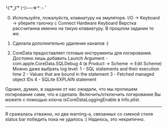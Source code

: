 ╰( ͡° ͜ʖ ͡° )つ──☆*:・ﾟ

0. Используйте, пожалуйста, клавиатуру на эмуляторе. 
 I/O -> Keyboard -> уберите галочку с Connect Hardware Keyboard
 Верстка рассчитанна именно на такую клавиатуру. 
 В прошлом задании то же. 

1. Сделала дополнительно удаление каналов :)

2. CoreData предоставляет готовые инструменты для логирования. 
 Достояно лишь добавить Launch Argument
-com.apple.CoreData.SQLDebug 4 (в Product -> Scheme -> Edit Scheme)
Можно даже выбрать log level:
   1 - SQL statements and their execution time
   2 - Values that are bound in the statement
   3 - Fetched managed object IDs
   4 - SQLite EXPLAIN statement

Однако, думаю, в задании от нас ожидали, что мы пропишем логирование сами, что и сделала. 
Включить/отключить логирование Вы можете с помощью ключа isCoreDataLoggingEnable в Info.plist.
- - - - - - - - - - - - - - - - - - - - - - - -
Я сражалась отважно, но два warning-а, связанных со сменой стиля status bar победить пока не удалось :( 
Надеюсь, это некритично. 
